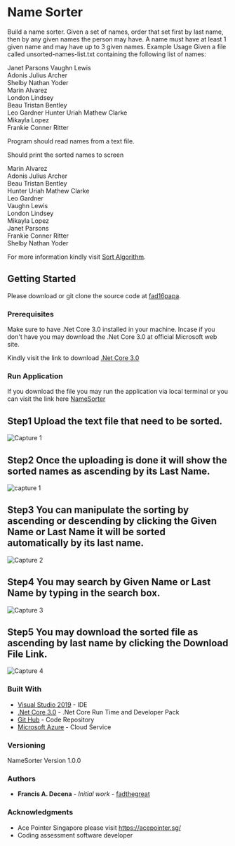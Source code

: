# Name Sorter

Build a name sorter. Given a set of names, order that set first by last name, then by any given names the person may have. A name must have at least 1 given name and may have up to 3 given names. Example Usage Given a file called unsorted-names-list.txt containing the following list of names: 

Janet Parsons  Vaughn Lewis  
Adonis Julius Archer  
Shelby Nathan Yoder  
Marin Alvarez  
London Lindsey  
Beau Tristan 
Bentley  
Leo Gardner 
Hunter Uriah 
Mathew Clarke  
Mikayla Lopez  
Frankie Conner Ritter 
 
Program should read names from a text file. 
 
Should print the sorted names to screen 
 
Marin Alvarez  
Adonis Julius Archer  
Beau Tristan Bentley  
Hunter Uriah Mathew Clarke  
Leo Gardner  
Vaughn Lewis  
London Lindsey  
Mikayla Lopez  
Janet Parsons  
Frankie Conner 
Ritter  
Shelby Nathan Yoder 

For more information kindly visit [Sort Algorithm](https://en.wikipedia.org/wiki/Sorting_algorithm#:~:text=In%20computer%20science%2C%20a%20sorting,numerical%20order%20and%20lexicographical%20order.).

## Getting Started

Please download or git clone the source code at [fad16papa](https://github.com/fad16papa/NameSorter).

### Prerequisites

Make sure to have .Net Core 3.0 installed in your machine. 
Incase if you don't have you may download the .Net Core 3.0 at official Microsoft web site. 

Kindly visit the link to download [.Net Core 3.0](https://dotnet.microsoft.com/download/dotnet-core/3.0)

### Run Application 

If you download the file you may run the application via local terminal or you can visit the link here [NameSorter](https://namesorter20200816224622.azurewebsites.net/)

## Step1 Upload the text file that need to be sorted. 

![Capture 1](https://user-images.githubusercontent.com/13810195/90330588-782b6680-dfe0-11ea-89f8-50e2bf1a2706.PNG)

## Step2 Once the uploading is done it will show the sorted names as ascending by its Last Name.

![capture 1](https://user-images.githubusercontent.com/13810195/90351539-16680c80-e073-11ea-94c9-955e55303b37.PNG)

## Step3 You can manipulate the sorting by ascending or descending by clicking the Given Name or Last Name it will be sorted automatically by its last name.

![Capture 2](https://user-images.githubusercontent.com/13810195/90351607-50d1a980-e073-11ea-95f2-a78578ec3d2d.PNG)

## Step4 You may search by Given Name or Last Name by typing in the search box.

![Capture 3](https://user-images.githubusercontent.com/13810195/90351674-81194800-e073-11ea-9eeb-0bf743eb37f7.PNG)

## Step5 You may download the sorted file as ascending by last name by clicking the Download File Link.

![Capture 4](https://user-images.githubusercontent.com/13810195/90351742-b9208b00-e073-11ea-9290-2dab4a1ae88f.PNG)

### Built With

* [Visual Studio 2019](https://visualstudio.microsoft.com/vs/) - IDE 
* [.Net Core 3.0](https://dotnet.microsoft.com/download/dotnet-core/3.0) - .Net Core Run Time and Developer Pack
* [Git Hub](https://github.com/fad16papa/NameSorter) - Code Repository
* [Microsoft Azure](https://azure.microsoft.com/en-us/) - Cloud Service

### Versioning

NameSorter Version 1.0.0

### Authors

* **Francis A. Decena** - *Initial work* - [fadthegreat](https://github.com/fad16papa)


### Acknowledgments

* Ace Pointer Singapore please visit https://acepointer.sg/
* Coding assessment software developer
